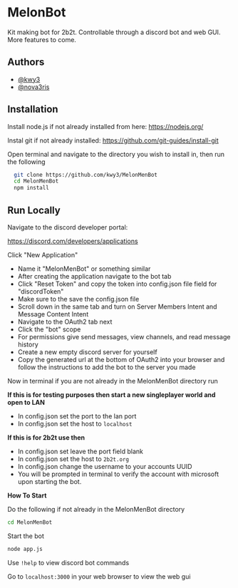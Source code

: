 
# MelonBot

Kit making bot for 2b2t. Controllable through a discord bot and web GUI. More features to come. 


## Authors

- [@kwy3](https://www.github.com/kwy3)
- [@nova3ris](https://www.github.com/nova3ris)



## Installation

Install node.js if not already installed from here:
https://nodejs.org/

Instal git if not already installed:
https://github.com/git-guides/install-git

Open terminal and navigate to the directory you wish to install in, then run the following

```bash
  git clone https://github.com/kwy3/MelonMenBot
  cd MelonMenBot
  npm install
```
    
## Run Locally
Navigate to the discord developer portal:

https://discord.com/developers/applications

Click "New Application"
- Name it "MelonMenBot" or something similar
- After creating the application navigate to the bot tab
- Click "Reset Token" and copy the token into config.json file field for "discordToken" 
- Make sure to the save the config.json file
- Scroll down in the same tab and turn on Server Members Intent and Message Content Intent
- Navigate to the OAuth2 tab next
- Click the "bot" scope
- For permissions give send messages, view channels, and read message history
- Create a new empty discord server for yourself
- Copy the generated url at the bottom of OAuth2 into your browser and follow the instructions to add the bot to the server you made

Now in terminal if you are not already in the MelonMenBot directory run

**If this is for testing purposes then start a new singleplayer world and open to LAN**
- In config.json set the port to the lan port
- In config.json set the host to `localhost`

**If this is for 2b2t use then**
- In config.json set leave the port field blank
- In config.json set the host to `2b2t.org`
- In config.json change the username to your accounts UUID
- You will be prompted in terminal to verify the account with microsoft upon starting the bot. 

**How To Start**

Do the following if not already in the MelonMenBot directory
```bash
cd MelonMenBot
```

Start the bot

```bash
node app.js
```
Use `!help` to view discord bot commands 

Go to `localhost:3000` in your web browser to view the web gui

